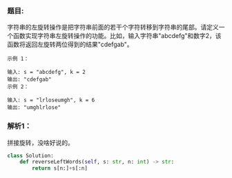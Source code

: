 ### 题目:
字符串的左旋转操作是把字符串前面的若干个字符转移到字符串的尾部。请定义一个函数实现字符串左旋转操作的功能。比如，输入字符串"abcdefg"和数字2，该函数将返回左旋转两位得到的结果"cdefgab"。

```
示例 1：

输入: s = "abcdefg", k = 2
输出: "cdefgab"
示例 2：

输入: s = "lrloseumgh", k = 6
输出: "umghlrlose"
```

### 解析1：
拼接旋转，没啥好说的。

```python
class Solution:
    def reverseLeftWords(self, s: str, n: int) -> str:
        return s[n:]+s[:n]
```